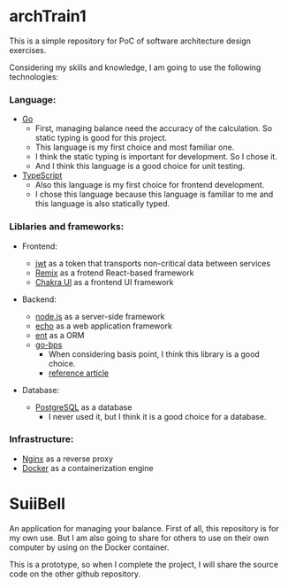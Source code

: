 # archTrain1
This is a simple repository for PoC of software architecture design exercises.

Considering my skills and knowledge, I am going to use the following technologies:
### Language: 
- [Go](https://go.dev/)
  - First, managing balance need the accuracy of the calculation. So static typing is good for this project.
  - This language is my first choice and most familiar one.
  - I think the static typing is important for development. So I chose it.
  - And I think this language is a good choice for unit testing.
- [TypeScript](https://www.typescriptlang.org/)
  - Also this language is my first choice for frontend development.
  - I chose this language because this language is familiar to me and this language is also statically typed.

### Liblaries and frameworks:

- Frontend:

  - [jwt](https://jwt.io/) as a token that  transports non-critical data between services
  - [Remix](https://remix.run/) as a frotend React-based framework
  - [Chakra UI](https://chakra-ui.com/) as a frontend UI framework

- Backend:  
  - [node.js](https://nodejs.org/) as a server-side framework
  - [echo](https://echo.labstack.com/) as a web application framework
  - [ent](https://entgo.io/) as a ORM
  - [go-bps](https://pkg.go.dev/go.mercari.io/go-bps)
    - When considering basis point, I think this library is a good choice.
    - [reference article](https://engineering.mercari.com/blog/entry/20201203-basis-point/)

- Database:
  - [PostgreSQL](https://www.postgresql.org/) as a database
    - I never used it, but I think it is a good choice for a database.

### Infrastructure:

- [Nginx](https://nginx.org/) as a reverse proxy
- [Docker](https://www.docker.com/) as a containerization engine



# SuiiBell

An application for managing your balance.
First of all, this repository is for my own use.
But I am also going to share for others to use on their own computer by using on the Docker container.

This is a prototype, so when I complete the project, I will share the source code on the other github repository.
